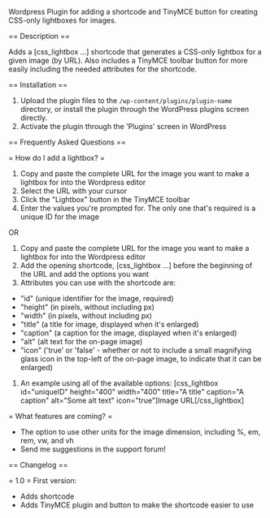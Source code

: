 Wordpress Plugin for adding a shortcode and TinyMCE button for creating CSS-only lightboxes for images.

== Description ==

Adds a [css_lightbox ...] shortcode that generates a CSS-only lightbox for a given image (by URL). Also includes a TinyMCE toolbar button for more easily including the needed attributes for the shortcode.

== Installation ==

1. Upload the plugin files to the `/wp-content/plugins/plugin-name` directory, or install the plugin through the WordPress plugins screen directly.
1. Activate the plugin through the 'Plugins' screen in WordPress

== Frequently Asked Questions ==

= How do I add a lightbox? =

1. Copy and paste the complete URL for the image you want to make a lightbox for into the Wordpress editor
1. Select the URL with your cursor
1. Click the "Lightbox" button in the TinyMCE toolbar
1. Enter the values you're prompted for. The only one that's required is a unique ID for the image

OR

1. Copy and paste the complete URL for the image you want to make a lightbox for into the Wordpress editor
1. Add the opening shortcode, [css_lightbox ...] before the beginning of the URL and add the options you want
1. Attributes you can use with the shortcode are:
* "id" (unique identifier for the image, required)
* "height" (in pixels, without including px)
* "width" (in pixels, without including px)
* "title" (a title for image, displayed when it's enlarged)
* "caption" (a caption for the image, displayed when it's enlarged)
* "alt" (alt text for the on-page image)
* "icon" ('true' or 'false' - whether or not to include a small magnifying glass icon in the top-left of the on-page image, to indicate that it can be enlarged)
1. An example using all of the available options: [css_lightbox id="uniqueID" height="400" width="400" title="A title" caption="A caption" alt="Some alt text" icon="true"]Image URL[/css_lightbox]

= What features are coming? =
* The option to use other units for the image dimension, including %, em, rem, vw, and vh
* Send me suggestions in the support forum!

== Changelog ==

= 1.0 =
First version:
* Adds shortcode
* Adds TinyMCE plugin and button to make the shortcode easier to use